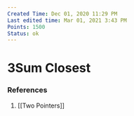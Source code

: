 ```yaml
---
Created Time: Dec 01, 2020 11:29 PM
Last edited time: Mar 01, 2021 3:43 PM
Points: 1500
Status: ok
---
```

# 3Sum Closest

### References
1. [[Two Pointers]]